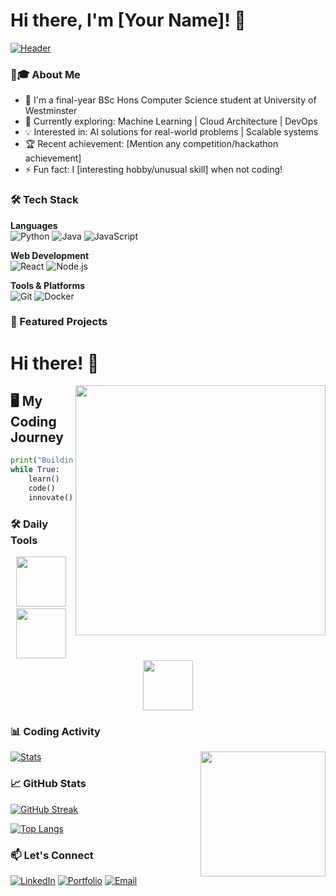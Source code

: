 # Hi there, I'm [Your Name]! 👋

[![Header](https://github.com/[YourUsername]/[YourUsername]/blob/main/assets/banner.png?raw=true)](https://your-portfolio-link.com)

### 👨🎓 About Me
- 🔭 I'm a final-year BSc Hons Computer Science student at University of Westminster
- 🌱 Currently exploring: Machine Learning | Cloud Architecture | DevOps
- 💡 Interested in: AI solutions for real-world problems | Scalable systems
- 🏆 Recent achievement: [Mention any competition/hackathon achievement]
- ⚡ Fun fact: I [interesting hobby/unusual skill] when not coding!

### 🛠 Tech Stack
**Languages**  
![Python](https://img.shields.io/badge/-Python-3776AB?style=flat&logo=python&logoColor=white)
![Java](https://img.shields.io/badge/-Java-007396?style=flat&logo=java&logoColor=white)
![JavaScript](https://img.shields.io/badge/-JavaScript-F7DF1E?style=flat&logo=javascript&logoColor=black)

**Web Development**  
![React](https://img.shields.io/badge/-React-61DAFB?style=flat&logo=react&logoColor=black)
![Node.js](https://img.shields.io/badge/-Node.js-339933?style=flat&logo=node.js&logoColor=white)

**Tools & Platforms**  
![Git](https://img.shields.io/badge/-Git-F05032?style=flat&logo=git&logoColor=white)
![Docker](https://img.shields.io/badge/-Docker-2496ED?style=flat&logo=docker&logoColor=white)

### 🚀 Featured Projects
# Hi there! 👋 
<img align="right" src="https://undraw.co/illustrations/coding.svg" width="400">

## 🖥️ My Coding Journey
```python
print("Building Future Tech Solutions")
while True:
    learn()
    code()
    innovate()
```

### 🛠 Daily Tools
<div align="center">
  <img src="https://svgshare.com/i/r5W.svg" width="80">&nbsp;
  <img src="https://svgshare.com/i/r5Z.svg" width="80">&nbsp;
  <img src="https://svgshare.com/i/r6c.svg" width="80">
</div>

### 📊 Coding Activity
<!-- GitHub Stats with Coding SVG Background -->
[![Stats](https://github-readme-stats.vercel.app/api?username=YOUR_USERNAME&show_icons=true&theme=radical&include_all_commits=true)](https://github.com/YOUR_USERNAME)
<img align="right" src="https://raw.githubusercontent.com/username/repo/main/assets/coding_animation.svg" width="200">
### 📈 GitHub Stats

[![GitHub Streak](https://streak-stats.demolab.com?user=[YourUsername]&theme=radical)](https://git.io/streak-stats)

[![Top Langs](https://github-readme-stats.vercel.app/api/top-langs/?username=[YourUsername]&layout=compact&theme=radical)](https://github.com/anuraghazra/github-readme-stats)

### 📫 Let's Connect
[![LinkedIn](https://img.shields.io/badge/LinkedIn-0077B5?style=for-the-badge&logo=linkedin&logoColor=white)](https://linkedin.com/in/[YourProfile])
[![Portfolio](https://img.shields.io/badge/Portfolio-%23000000.svg?style=for-the-badge&logo=firefox&logoColor=#FF7139)](https://your-portfolio.com)
[![Email](https://img.shields.io/badge/Gmail-D14836?style=for-the-badge&logo=gmail&logoColor=white)](mailto:youremail@gmail.com)

